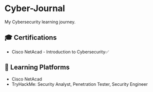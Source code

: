 # Cyber-Journal
My Cybersecurity learning journey.

## 🎓 Certifications
- Cisco NetAcad - Introduction to Cybersecurity✅

## 🧠 Learning Platforms
- Cisco NetAcad
- TryHackMe: Security Analyst, Penetration Tester, Security Engineer
